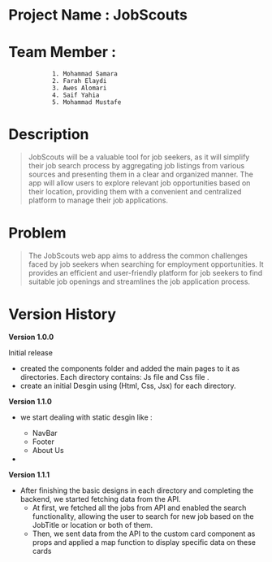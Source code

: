 # Project Name : JobScouts
# Team Member : 
                1. Mohammad Samara
                2. Farah Elaydi
                3. Awes Alomari
                4. Saif Yahia
                5. Mohammad Mustafe


# Description
> JobScouts will be a valuable tool for job seekers, as it will simplify their job search process by aggregating job listings from various sources and presenting them in a clear and organized manner. The app will allow users to explore relevant job opportunities based on their location, providing them with a convenient and centralized platform to manage their job applications.

# Problem 
> The JobScouts web app aims to address the common challenges faced by job seekers when searching for employment opportunities. It provides an efficient and user-friendly platform for job seekers to find suitable job openings and streamlines the job application process.
# Version History

**Version 1.0.0**

Initial release
- created the components folder and added the main pages to it as directories. Each directory contains: Js file and Css file .
- create an initial Desgin using (Html, Css, Jsx) for each directory.

**Version 1.1.0**

- we start dealing with static desgin like : 
    - NavBar
    - Footer
    - About Us

- 

**Version 1.1.1**

- After finishing the basic designs in each directory and completing the backend, we started fetching data from the API.
    - At first, we fetched all the jobs from API and enabled the search functionality, allowing the user to search for new job based on the JobTitle or location or both of them.
    - Then, we sent data from the API to the custom card component as props and applied a map function to display specific data on these cards
> 
